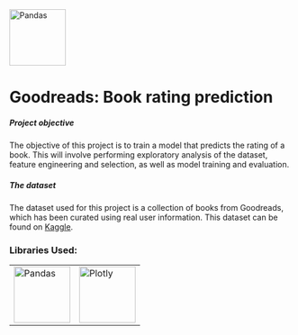 <img src="https://upload.wikimedia.org/wikipedia/commons/1/1a/Goodreads_logo.svg" alt="Pandas" align="center" width="100"/>

# Goodreads: Book rating prediction

##### Project objective
The objective of this project is to train a model that predicts the rating of a book. This will involve performing exploratory analysis of the dataset, feature engineering and selection, as well as model training and evaluation.

##### The dataset
The dataset used for this project is a collection of books from Goodreads, which has been curated using real user information. This dataset can be found on [Kaggle](https://www.kaggle.com/datasets/jealousleopard/goodreadsbooks).




### Libraries Used:
<table>
<tbody>
<tr>
<td><a><img src="https://pandas.pydata.org/docs/_static/pandas.svg" alt="Pandas" align="center" width="100"/></a></td>
<td><a><img src="https://upload.wikimedia.org/wikipedia/commons/3/37/Plotly-logo-01-square.png" alt="Plotly" align="center" width="100"/></a></td>
</tr>
</tbody>
